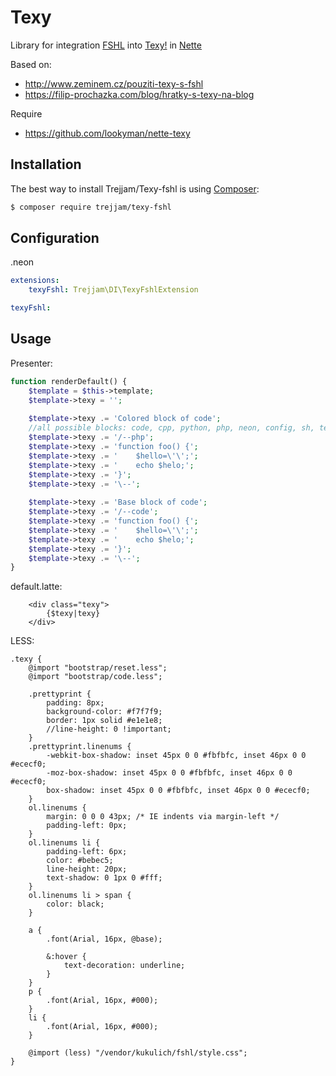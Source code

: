 Texy
====

Library for integration [FSHL](http://fshl.kukulich.cz/) into [Texy!](http://texy.info/) in [Nette](http://nette.org)

Based on:
- http://www.zeminem.cz/pouziti-texy-s-fshl
- https://filip-prochazka.com/blog/hratky-s-texy-na-blog

Require
- https://github.com/lookyman/nette-texy

Installation
------------

The best way to install Trejjam/Texy-fshl is using  [Composer](http://getcomposer.org/):

```sh
$ composer require trejjam/texy-fshl
```

Configuration
-------------

.neon
```yml
extensions:
	texyFshl: Trejjam\DI\TexyFshlExtension

texyFshl:
```

Usage
-----

Presenter:
```php
function renderDefault() {
	$template = $this->template;
	$template->texy = '';
	
	$template->texy .= 'Colored block of code';
	//all possible blocks: code, cpp, python, php, neon, config, sh, texy, java, javascript, js, css, sql, html, htmlcb
	$template->texy .= '/--php';
    $template->texy .= 'function foo() {';
    $template->texy .= '	$hello=\'\';';
    $template->texy .= '	echo $helo;';
    $template->texy .= '}';
    $template->texy .= '\--';
    
    $template->texy .= 'Base block of code';
    $template->texy .= '/--code';
    $template->texy .= 'function foo() {';
    $template->texy .= '	$hello=\'\';';
    $template->texy .= '	echo $helo;';
    $template->texy .= '}';
    $template->texy .= '\--';
}
```

default.latte:
```latte
    <div class="texy">
	    {$texy|texy}
	</div>
```

LESS:
```less
.texy {
    @import "bootstrap/reset.less";
    @import "bootstrap/code.less";

    .prettyprint {
        padding: 8px;
        background-color: #f7f7f9;
        border: 1px solid #e1e1e8;
        //line-height: 0 !important;
    }
    .prettyprint.linenums {
        -webkit-box-shadow: inset 45px 0 0 #fbfbfc, inset 46px 0 0 #ececf0;
        -moz-box-shadow: inset 45px 0 0 #fbfbfc, inset 46px 0 0 #ececf0;
        box-shadow: inset 45px 0 0 #fbfbfc, inset 46px 0 0 #ececf0;
    }
    ol.linenums {
        margin: 0 0 0 43px; /* IE indents via margin-left */
        padding-left: 0px;
    }
    ol.linenums li {
        padding-left: 6px;
        color: #bebec5;
        line-height: 20px;
        text-shadow: 0 1px 0 #fff;
    }
    ol.linenums li > span {
        color: black;
    }

    a {
        .font(Arial, 16px, @base);

        &:hover {
            text-decoration: underline;
        }
    }
    p {
        .font(Arial, 16px, #000);
    }
    li {
        .font(Arial, 16px, #000);
    }

    @import (less) "/vendor/kukulich/fshl/style.css";
}
```
